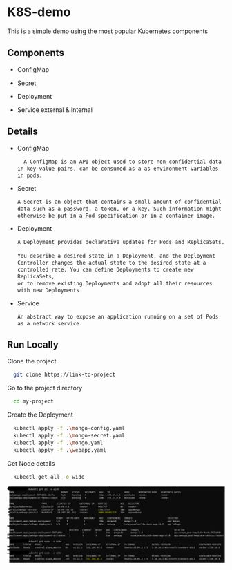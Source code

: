 # K8S-demo

This is a simple demo using the most popular Kubernetes components
  

## Components 

- ConfigMap

- Secret

- Deployment

- Service external & internal 

## Details 

- ConfigMap
           
        A ConfigMap is an API object used to store non-confidential data in key-value pairs, can be consumed as a as environment variables in pods.

- Secret
           
      A Secret is an object that contains a small amount of confidential data such as a password, a token, or a key. Such information might otherwise be put in a Pod specification or in a container image.

- Deployment
           
      A Deployment provides declarative updates for Pods and ReplicaSets.

      You describe a desired state in a Deployment, and the Deployment Controller changes the actual state to the desired state at a controlled rate. You can define Deployments to create new ReplicaSets,
      or to remove existing Deployments and adopt all their resources with new Deployments.      

- Service

      An abstract way to expose an application running on a set of Pods as a network service.




## Run Locally

Clone the project

```bash
  git clone https://link-to-project
```

Go to the project directory

```bash
  cd my-project
```

Create the Deployment  

```bash
  kubectl apply -f .\mongo-config.yaml 
  kubectl apply -f .\mongo-secret.yaml 
  kubectl apply -f .\mongo.yaml 
  kubectl apply -f .\webapp.yaml 
```

Get Node details 

```bash
  kubectl get all -o wide
```





![App Screenshot](https://github.com/Ahmedsafwat101/K8S-demo/blob/master/screenshots/getalldetails.png)

